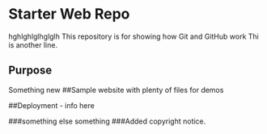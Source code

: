 # Starter Web Repo
hghlghlglhglglh
This repository is for showing how Git and GitHub work
Thi is another line.
## Purpose
Something new
##Sample website with plenty of files for demos

##Deployment - info here

###something else
something
###Added copyright notice.
